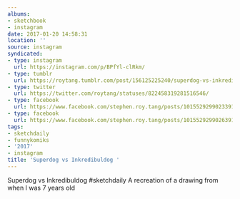 ```yaml
---
albums:
- sketchbook
- instagram
date: 2017-01-20 14:58:31
location: ''
source: instagram
syndicated:
- type: instagram
  url: https://instagram.com/p/BPfYl-clRkm/
- type: tumblr
  url: https://roytang.tumblr.com/post/156125225240/superdog-vs-inkredibuldog-sketchdaily-a
- type: twitter
  url: https://twitter.com/roytang/statuses/822458319281516546/
- type: facebook
  url: https://www.facebook.com/stephen.roy.tang/posts/10155292990233912:0
- type: facebook
  url: https://www.facebook.com/stephen.roy.tang/posts/10155292990263912
tags:
- sketchdaily
- funnykomiks
- '2017'
- instagram
title: 'Superdog vs Inkredibuldog '
---
```


Superdog vs Inkredibuldog #sketchdaily A recreation of a drawing from when I was 7 years old
